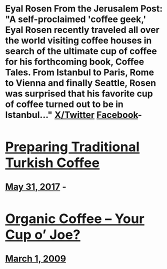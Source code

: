 # Eyal Rosen From the Jerusalem Post: "A self-proclaimed 'coffee geek,' Eyal Rosen recently traveled all over the world visiting coffee houses in search of the ultimate cup of coffee for his forthcoming book, Coffee Tales. From Istanbul to Paris, Rome to Vienna and finally Seattle, Rosen was surprised that his favorite cup of coffee turned out to be in Istanbul..." [X/Twitter](https://x.com/eyalrosen1) [Facebook](https://www.facebook.com/eyal.rosen1)- [<h2>Preparing Traditional Turkish Coffee</h2>May 31, 2017](https://ineedcoffee.com/preparing-a-traditional-turkish-coffee/) - [<h2>Organic Coffee – Your Cup o’ Joe?</h2>March 1, 2009](https://ineedcoffee.com/organic-coffee-your-cup-o-joe/)
